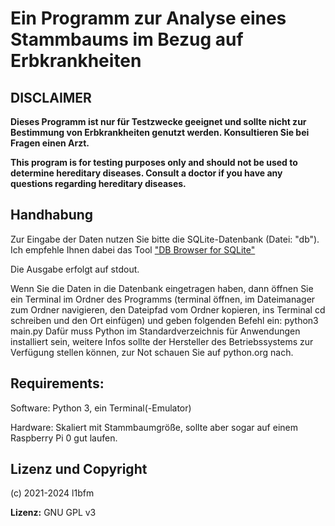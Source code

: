 # Ein Programm zur Analyse eines Stammbaums im Bezug auf Erbkrankheiten

## DISCLAIMER
__Dieses Programm ist nur für Testzwecke geeignet und sollte nicht zur Bestimmung von Erbkrankheiten genutzt werden. Konsultieren Sie bei Fragen einen Arzt.__

__This program is for testing purposes only and should not be used to determine hereditary diseases. Consult a doctor if you have any questions regarding hereditary diseases.__

## Handhabung
Zur Eingabe der Daten nutzen Sie bitte die SQLite-Datenbank (Datei: "db"). Ich empfehle Ihnen dabei das Tool ["DB Browser for SQLite"](https://sqlitebrowser.org)

Die Ausgabe erfolgt auf stdout.

Wenn Sie die Daten in die Datenbank eingetragen haben, dann öffnen Sie ein Terminal im Ordner des Programms (terminal öffnen, im Dateimanager zum Ordner navigieren, den Dateipfad vom Ordner kopieren, ins Terminal cd schreiben und den Ort einfügen) und geben folgenden Befehl ein: python3 main.py  Dafür muss Python im Standardverzeichnis für Anwendungen installiert sein, weitere Infos sollte der Hersteller des Betriebssystems zur Verfügung stellen können, zur Not schauen Sie auf python.org nach.

## Requirements:
Software: Python 3, ein Terminal(-Emulator)

Hardware: Skaliert mit Stammbaumgröße, sollte aber sogar auf einem Raspberry Pi 0 gut laufen.

## Lizenz und Copyright

(c) 2021-2024 l1bfm

__Lizenz:__ GNU GPL v3
